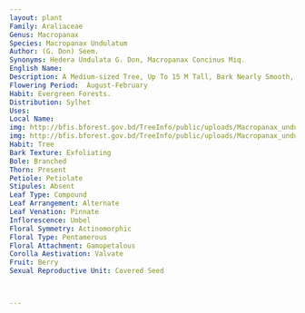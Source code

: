 ```yaml
---
layout: plant
Family: Araliaceae
Genus: Macropanax
Species: Macropanax Undulatum
Author: (G. Don) Seem.
Synonyms: Hedera Undulata G. Don, Macropanax Concinus Miq.
English Name: 
Description: A Medium-sized Tree, Up To 15 M Tall, Bark Nearly Smooth, Pale-grey With Large Prominent Raised Lenticels. Leaves Digitately 3-5 Foliolate, Petiole 10-15 Cm Long, Leaflets Ovate-oblong To Narrowly Lanceolate, Cuneate To Rounded And Often Sub-oblique At The Base, Caudate-acuminate, Lateral Nerves 5-7 Pairs, Arcuate, Petiolules 1-3 Cm Long. Inflorescence Of Umbel, In A Terminal Panicle, Glabrous, Ascending. Bracts Caducous, Pedicels 3-6 Mm Long, Elongating In Fruits. Flowers About 4 Mm Across, Greenish-yellow. Ovary 2-celled, Style United Into A Column. Fruits Ovoid, About 5 Mm Long. 
Flowering Period:  August-February
Habit: Evergreen Forests.
Distribution: Sylhet
Uses: 
Local Name: 
img: http://bfis.bforest.gov.bd/TreeInfo/public/uploads/Macropanax_undulatum.jpg
img: http://bfis.bforest.gov.bd/TreeInfo/public/uploads/Macropanax_undulatum1.jpg
Habit: Tree
Bark Texture: Exfoliating
Bole: Branched
Thorn: Present
Petiole: Petiolate
Stipules: Absent
Leaf Type: Compound
Leaf Arrangement: Alternate
Leaf Venation: Pinnate
Inflorescence: Umbel
Floral Symmetry: Actinomorphic
Floral Type: Pentamerous
Floral Attachment: Gamopetalous
Corolla Aestivation: Valvate
Fruit: Berry
Sexual Reproductive Unit: Covered Seed



---
```


